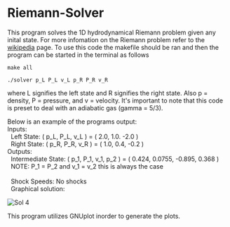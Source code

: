 # Riemann-Solver

This program solves the 1D hydrodynamical Riemann problem given any inital state. For more infomation on the Riemann problem refer to the [wikipedia](https://en.wikipedia.org/wiki/Riemann_problem#:~:text=A%20Riemann%20problem%2C%20named%20after,in%20the%20domain%20of%20interest) page. To use this code the makefile should be ran and then the program can be started in the terminal as follows 
```
make all

./solver p_L P_L v_L p_R P_R v_R
```
where L signifies the left state and R signifies the right state. Also p = density, P = pressure, and v = velocity. It's important to note that this code is preset to deal with an adiabatic gas (gamma = 5/3). 

Below is an example of the programs output: 
<br/>
Inputs:
<br/>
&nbsp; Left State: ( p_L, P_L, v_L ) = ( 2.0, 1.0. -2.0 )
<br/>
&nbsp; Right State: ( p_R, P_R, v_R ) = ( 1.0, 0.4, -0.2 )
<br/>
Outputs:
<br/>
&nbsp; Intermediate State: ( p_1, P_1, v_1, p_2 ) = ( 0.424, 0.0755, -0.895, 0.368 ) 
<br/>
&nbsp; NOTE: P_1 = P_2 and v_1 = v_2 this is always the case
<br/>
<br/>
&nbsp; Shock Speeds: No shocks 
<br/>
&nbsp; Graphical solution:
  
  ![Sol 4](https://user-images.githubusercontent.com/60577496/114378234-e4556e80-9b5d-11eb-85c5-c2df8a6030a8.png)
  
  This program utilizes GNUplot inorder to generate the plots.

